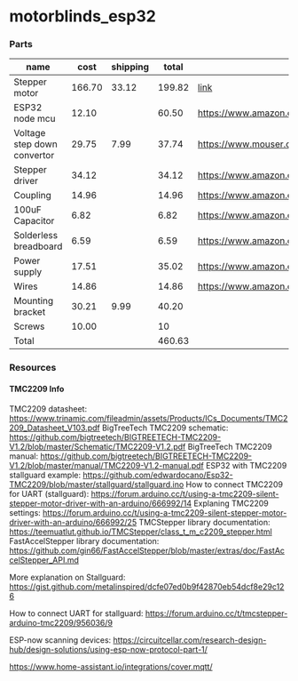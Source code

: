 # motorblinds_esp32

### Parts
|name                       |cost  |shipping|total |link|
|---------------------------|------|--------|------|----|
|Stepper motor              |166.70|   33.12|199.82|[link](https://www.omc-stepperonline.com/nema-11-stepper-motor-bipolar-l-45mm-w-gear-ratio-5-1-planetary-gearbox-11hs18-0674s-pg5)|
|ESP32 node mcu             | 12.10|        | 60.50|    https://www.amazon.com/dp/B0718T232Z |
|Voltage step down convertor| 29.75|    7.99| 37.74|    https://www.mouser.com/ProductDetail/485-4739 |
|Stepper driver             | 34.12|        | 34.12|    https://www.amazon.com/gp/product/B07YW7BM68 |
|Coupling                   | 14.96|        | 14.96|    https://www.amazon.com/gp/product/B07MPFJGZW |
|100uF Capacitor            |  6.82|        |  6.82|    https://www.amazon.com/gp/product/B07Y3F194W |
|Solderless breadboard      |  6.59|        |  6.59|    https://www.amazon.com/gp/product/B07LF71ZTS |
|Power supply               | 17.51|        | 35.02|    https://www.amazon.com/gp/product/B07N18XN84 |
|Wires                      | 14.86|        | 14.86|    https://www.amazon.com/gp/product/B07Z4W6V6R |
|Mounting bracket           | 30.21|    9.99| 40.20|
|Screws                     | 10.00|        |    10|
|Total                      |      |        |460.63|

### Resources
#### TMC2209 Info
TMC2209 datasheet: https://www.trinamic.com/fileadmin/assets/Products/ICs_Documents/TMC2209_Datasheet_V103.pdf
BigTreeTech TMC2209 schematic: https://github.com/bigtreetech/BIGTREETECH-TMC2209-V1.2/blob/master/Schematic/TMC2209-V1.2.pdf
BigTreeTech TMC2209 manual: https://github.com/bigtreetech/BIGTREETECH-TMC2209-V1.2/blob/master/manual/TMC2209-V1.2-manual.pdf
ESP32 with TMC2209 stallguard example: https://github.com/edwardocano/Esp32-TMC2209/blob/master/stallguard/stallguard.ino
How to connect TMC2209 for UART (stallguard): https://forum.arduino.cc/t/using-a-tmc2209-silent-stepper-motor-driver-with-an-arduino/666992/14
Explaning TMC2209 settings: https://forum.arduino.cc/t/using-a-tmc2209-silent-stepper-motor-driver-with-an-arduino/666992/25
TMCStepper library documentation: https://teemuatlut.github.io/TMCStepper/class_t_m_c2209_stepper.html
FastAccelStepper library documentation: https://github.com/gin66/FastAccelStepper/blob/master/extras/doc/FastAccelStepper_API.md

More explanation on Stallguard: https://gist.github.com/metalinspired/dcfe07ed0b9f42870eb54dcf8e29c126

How to connect UART for stallguard: https://forum.arduino.cc/t/tmcstepper-arduino-tmc2209/956036/9

ESP-now scanning devices: https://circuitcellar.com/research-design-hub/design-solutions/using-esp-now-protocol-part-1/

https://www.home-assistant.io/integrations/cover.mqtt/
